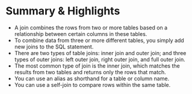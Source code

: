 # Summary & Highlights

- A join combines the rows from two or more tables based on a relationship between certain columns in these tables.
- To combine data from three or more different tables, you simply add new joins to the SQL statement.
- There are two types of table joins: inner join and outer join; and three types of outer joins: left outer join, right outer join, and full outer join.
- The most common type of join is the inner join, which matches the results from two tables and returns only the rows that match.
- You can use an alias as shorthand for a table or column name.
- You can use a self-join to compare rows within the same table.
